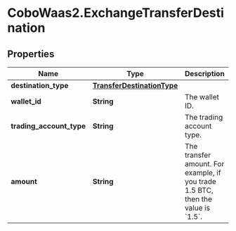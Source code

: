 # CoboWaas2.ExchangeTransferDestination

## Properties

Name | Type | Description | Notes
------------ | ------------- | ------------- | -------------
**destination_type** | [**TransferDestinationType**](TransferDestinationType.md) |  | 
**wallet_id** | **String** | The wallet ID. | 
**trading_account_type** | **String** | The trading account type. | 
**amount** | **String** | The transfer amount. For example, if you trade 1.5 BTC, then the value is &#x60;1.5&#x60;.  | 


